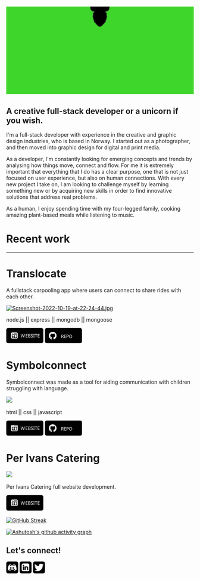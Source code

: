 
![](croppedheader.gif)

A creative full-stack developer or a unicorn if you wish.
---------------------------------------------------------

I'm a full-stack developer with experience in the creative and graphic design industries, who is based in Norway. I started out as a photographer, and then moved into graphic design for digital and print media. 

As a developer, I'm constantly looking for emerging concepts and trends by analysing how things move, connect and flow. For me it is extremely important that everything that I do has a clear purpose, one that is not just focused on user experience, but also on human connections. With every new project I take on, I am looking to challenge myself by learning something new or by acquiring new skills in order to find innovative solutions that address real problems.

As a human, I enjoy spending time with my four-legged family, cooking amazing plant-based meals while listening to music.

# Recent work
---------------------------------------------------------


# Translocate

A fullstack carpooling app where users can connect to share rides with each other. 

[![Screenshot-2022-10-19-at-22-24-44.jpg](https://i.postimg.cc/Gp9nnZdD/Screenshot-2022-10-19-at-22-24-44.jpg)](https://postimg.cc/SX0vW1XQ)

node.js || express || mongodb || mongoose

<p align="left"> </a> <a href="https://translocate.cyclic.app/" target="_blank" rel="noreferrer"><img src="https://github.com/ninjanordbo/ninjanordbo/blob/main/website.svg" width="100" height="auto" /></a> <a </a> <a href="https://github.com/ninjanordbo/translocate-mvc" target="_blank" rel="noreferrer"><img src="https://github.com/ninjanordbo/ninjanordbo/blob/main/repo.svg" width="100" height="auto" /></a></p>

# Symbolconnect

Symbolconnect was made as a tool for aiding communication with children struggling with language.

![](symbolconnect.gif)

html || css || javascript 

<p align="left"> </a> <a href="https://symbolconnect.netlify.app/about.html" target="_blank" rel="noreferrer"><img src="https://github.com/ninjanordbo/ninjanordbo/blob/main/website.svg" width="100" height="auto" /></a> <a </a> <a href="https://www.github.com/ninjanordbo/SymbolConnect" target="_blank" rel="noreferrer"><img src="https://github.com/ninjanordbo/ninjanordbo/blob/main/repo.svg" width="100" height="auto" /></a></p>

# Per Ivans Catering
![](perivans-s.gif)

Per Ivans Catering full website development. 

<p align="left"> </a> <a href="https://www.perivanscatering.no" target="_blank" rel="noreferrer"><img src="https://github.com/ninjanordbo/ninjanordbo/blob/main/website.svg" width="100" height="auto" /></a> <a </a>

[![GitHub Streak](https://streak-stats.demolab.com?user=ninjanordbo&theme=github-dark&date_format=j%20M%5B%20Y%5D)](https://git.io/streak-stats)

[![Ashutosh's github activity graph](https://activity-graph.herokuapp.com/graph?username=ninjanordbo&theme=high-contrast)](https://github.com/ashutosh00710/github-readme-activity-graph)

Let's connect!
---------------------------------------------------------

<p align="left"> </a> <a href="https://discord.com/users/ninjanordbo#9090" target="_blank" rel="noreferrer"><img src="https://github.com/ninjanordbo/ninjanordbo/blob/main/discord.svg" width="32" height="32" /></a> <a </a> <a href="https://www.linkedin.com/in/ninanordbo" target="_blank" rel="noreferrer"><img src="https://github.com/ninjanordbo/ninjanordbo/blob/main/linkedin.svg" width="32" height="32" /></a> <a href="https://www.twitter.com/ninjanordbo" target="_blank" rel="noreferrer"><img src="https://github.com/ninjanordbo/ninjanordbo/blob/main/twitter.svg" width="32" height="32" /></a></p>
